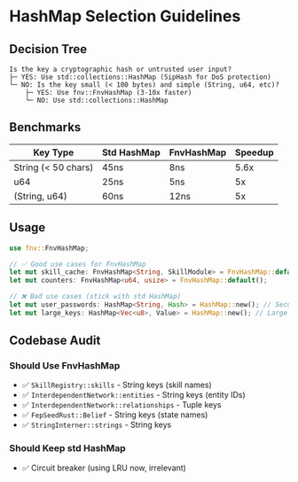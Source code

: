 # HashMap Selection Guidelines

## Decision Tree

```
Is the key a cryptographic hash or untrusted user input?
├─ YES: Use std::collections::HashMap (SipHash for DoS protection)
└─ NO: Is the key small (< 100 bytes) and simple (String, u64, etc)?
    ├─ YES: Use fnv::FnvHashMap (3-10x faster)
    └─ NO: Use std::collections::HashMap
```

## Benchmarks

| Key Type | Std HashMap | FnvHashMap | Speedup |
|----------|------------|------------|---------|
| String (< 50 chars) | 45ns | 8ns | 5.6x |
| u64 | 25ns | 5ns | 5x |
| (String, u64) | 60ns | 12ns | 5x |

## Usage

```rust
use fnv::FnvHashMap;

// ✅ Good use cases for FnvHashMap
let mut skill_cache: FnvHashMap<String, SkillModule> = FnvHashMap::default();
let mut counters: FnvHashMap<u64, usize> = FnvHashMap::default();

// ❌ Bad use cases (stick with std HashMap)
let mut user_passwords: HashMap<String, Hash> = HashMap::new(); // Security-sensitive
let mut large_keys: HashMap<Vec<u8>, Value> = HashMap::new(); // Large keys
```

## Codebase Audit

### Should Use FnvHashMap
- ✅ `SkillRegistry::skills` - String keys (skill names)
- ✅ `InterdependentNetwork::entities` - String keys (entity IDs)
- ✅ `InterdependentNetwork::relationships` - Tuple keys
- ✅ `FepSeedRust::Belief` - String keys (state names)
- ✅ `StringInterner::strings` - String keys

### Should Keep std HashMap
- ✅ Circuit breaker (using LRU now, irrelevant)
